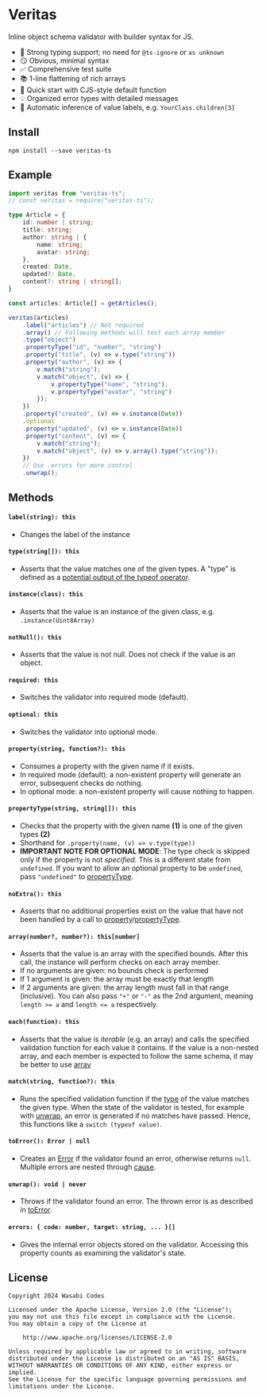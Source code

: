 # Veritas
Inline object schema validator with builder syntax for JS.

- 💪 Strong typing support; no need for ``@ts-ignore`` or ``as unknown``
- 😏 Obvious, minimal syntax
- ✅ Comprehensive test suite
- 📚 1-line flattening of rich arrays
- 🏃 Quick start with CJS-style default function
- 💡 Organized error types with detailed messages
- 🤖 Automatic inference of value labels, e.g. ``YourClass.children[3]``

## Install
```shell
npm install --save veritas-ts
```

## Example
```ts
import veritas from "veritas-ts";
// const veritas = require("veritas-ts");

type Article = {
    id: number | string;
    title: string;
    author: string | {
        name: string;
        avatar: string;
    },
    created: Date,
    updated?: Date,
    content?: string | string[];
}

const articles: Article[] = getArticles();

veritas(articles)
    .label("articles") // Not required
    .array() // Following methods will test each array member
    .type("object")
    .propertyType("id", "number", "string")
    .property("title", (v) => v.type("string"))
    .property("author", (v) => {
        v.match("string");
        v.match("object", (v) => {
            v.propertyType("name", "string");
            v.propertyType("avatar", "string")
        });
    })
    .property("created", (v) => v.instance(Date))
    .optional
    .property("updated", (v) => v.instance(Date))
    .property("content", (v) => {
        v.match("string");
        v.match("object", (v) => v.array().type("string"));
    })
    // Use .errors for more control
    .unwrap();
```

## Methods
#### ``label(string): this``
- Changes the label of the instance

#### ``type(string[]): this``
- Asserts that the value matches one of the given types.
A "type" is defined as a [potential output of the 
typeof operator](https://developer.mozilla.org/en-US/docs/Web/JavaScript/Reference/Operators/typeof#description).

#### ``instance(class): this``
- Asserts that the value is an instance of the given class, e.g. ``.instance(Uint8Array)``

#### ``notNull(): this``
- Asserts that the value is not null. Does not check if the value is an object.

#### ``required: this``
- Switches the validator into required mode (default).

#### ``optional: this``
- Switches the validator into optional mode.

#### ``property(string, function?): this``
- Consumes a property with the given name if it exists.
- In required mode (default): a non-existent property will generate an error, subsequent checks do nothing.
- In optional mode: a non-existent property will cause nothing to happen.

#### ``propertyType(string, string[]): this``
- Checks that the property with the given name **(1)** is one of the given types **(2)**
- Shorthand for ``.property(name, (v) => v.type(type))``
- **IMPORTANT NOTE FOR OPTIONAL MODE**: The type check is skipped only if the property is not *specified*. This is a
  different state from ``undefined``. If you want to allow an optional property to be ``undefined``, pass
  ``"undefined"`` to [propertyType](#propertytypestring-string-this).

#### ``noExtra(): this``
- Asserts that no additional properties exist on the value that have not been handled
  by a call to [property](#propertystring-function-this)/[propertyType](#propertytypestring-string-this).

#### ``array(number?, number?): this[number]``
- Asserts that the value is an array with the specified bounds. After this call, the instance will perform checks
  on each array member.
- If no arguments are given: no bounds check is performed
- If 1 argument is given: the array must be exactly that length
- If 2 arguments are given: the array length must fall in that range (inclusive). You can also pass ``"+"`` or ``"-"``
  as the 2nd argument, meaning ``length >= a`` and ``length <= a`` respectively.

#### ``each(function): this``
- Asserts that the value is *iterable* (e.g. an array) and calls the specified validation function
  for each value it contains. If the value is a non-nested array, and each member is expected to follow the same
  schema, it may be better to use [array](#arraynumber-number-thisnumber)

#### ``match(string, function?): this``
- Runs the specified validation function if the [type](https://developer.mozilla.org/en-US/docs/Web/JavaScript/Reference/Operators/typeof#description)
  of the value matches the given type. When the state of the validator is tested, for example with
  [unwrap](#unwrap-void--never), an error is generated if no matches have passed. Hence, this functions like
  a ``switch (typeof value)``.

#### ``toError(): Error | null``
- Creates an [Error](https://developer.mozilla.org/en-US/docs/Web/JavaScript/Reference/Global_Objects/Error) if the
  validator found an error, otherwise returns ``null``. Multiple errors are nested through [cause](https://developer.mozilla.org/en-US/docs/Web/JavaScript/Reference/Global_Objects/Error/cause).

#### ``unwrap(): void | never``
- Throws if the validator found an error. The thrown error is as described in [toError](#toerror-error--null).

#### ``errors: { code: number, target: string, ... }[]``
- Gives the internal error objects stored on the validator. Accessing this property counts as examining
  the validator's state.

## License
```text
Copyright 2024 Wasabi Codes

Licensed under the Apache License, Version 2.0 (the "License");
you may not use this file except in compliance with the License.
You may obtain a copy of the License at

    http://www.apache.org/licenses/LICENSE-2.0

Unless required by applicable law or agreed to in writing, software
distributed under the License is distributed on an "AS IS" BASIS,
WITHOUT WARRANTIES OR CONDITIONS OF ANY KIND, either express or implied.
See the License for the specific language governing permissions and
limitations under the License.
```